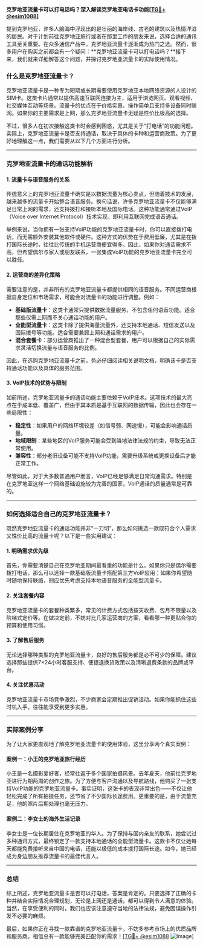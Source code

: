 **克罗地亚流量卡可以打电话吗？深入解读克罗地亚电话卡功能[[TG💪+ @esim1088](https://t.me/s/esim1088)]**

提到克罗地亚，许多人脑海中浮现出的是壮丽的海岸线、古老的建筑以及热情洋溢的居民。对于计划前往克罗地亚旅行或者在那里工作的朋友来说，选择合适的通讯工具至关重要。在众多通信产品中，克罗地亚流量卡逐渐成为热门之选。然而，很多用户在购买之前都会有一个疑问：**克罗地亚流量卡可以打电话吗？**接下来，我们就来详细解答这个问题，并探讨克罗地亚流量卡的实际使用情况。

### 什么是克罗地亚流量卡？

克罗地亚流量卡是一种专为短期或长期需要使用克罗地亚本地网络资源的人设计的SIM卡。这类卡片通常以提供高速互联网连接为主，适用于浏览网页、观看视频、社交媒体互动等场景。流量卡的优点在于价格实惠、操作简单且支持多设备同时联网。如果你的主要需求是上网，那么克罗地亚流量卡无疑是性价比极高的选择。

不过，很多人在初次接触这类卡时会感到困惑，尤其是关于“打电话”的功能问题。实际上，克罗地亚流量卡是否支持通话，取决于具体的卡种和运营商政策。为了更好地理解这一点，我们需要从以下几个方面进行分析。

---

### 克罗地亚流量卡的通话功能解析

#### 1. **流量卡与语音服务的关系**
传统意义上的克罗地亚流量卡确实是以数据流量为核心卖点，但随着技术的发展，越来越多的流量卡开始整合语音服务。换句话说，许多克罗地亚流量卡不仅能够满足日常上网的需求，还支持拨打和接听本地及国际电话。这种功能通常通过VoIP（Voice over Internet Protocol）技术实现，即利用互联网完成语音通话。

举例来说，当你拥有一张支持VoIP功能的克罗地亚流量卡时，你可以直接拨打电话，而无需额外安装其他软件或硬件。这种方式的优势在于费用低廉，尤其是在拨打国际长途时，往往比传统的手机运营商便宜得多。因此，如果你对通话需求不高，但希望偶尔与家人或朋友联系，一张集成VoIP功能的克罗地亚流量卡完全可以胜任。

#### 2. **运营商的差异化策略**
需要注意的是，并非所有的克罗地亚流量卡都提供相同的语音服务。不同运营商根据自身定位和市场需求，可能会对流量卡的功能进行调整。例如：

- **基础版流量卡**：这类卡通常只提供数据流量服务，不包含任何语音功能。适合那些仅需上网而不关心通话功能的用户。
- **全能型流量卡**：这类卡除了提供海量流量外，还支持本地通话、短信发送以及国际拨号等功能。适合需要兼顾上网和通话需求的用户。
- **混合套餐卡**：部分运营商推出了一种混合型套餐，用户可以根据自己的实际需求灵活切换流量与语音服务的比例。

因此，在选购克罗地亚流量卡之前，务必仔细阅读相关说明文档，明确该卡是否支持通话功能以及具体的服务范围。

#### 3. **VoIP技术的优势与限制**
如前所述，克罗地亚流量卡的通话功能主要依赖于VoIP技术。这项技术的最大亮点在于成本低、覆盖广，但由于其本质是基于互联网的数据传输，因此也会存在一些局限性：

- **稳定性**：如果用户的网络环境较差（如信号弱、网速慢），可能会影响通话质量。
- **地域限制**：某些地区的VoIP服务可能会受到当地法律法规的约束，导致无法正常使用。
- **兼容性**：部分老旧设备可能不支持VoIP功能，需要升级系统或更换设备后才能正常工作。

尽管如此，对于大多数普通用户而言，VoIP已经足够满足日常沟通需求。特别是在克罗地亚这样一个网络基础设施较为完善的国家，VoIP通话的质量通常是可靠的。

---

### 如何选择适合自己的克罗地亚流量卡？

既然克罗地亚流量卡的通话功能并非“一刀切”，那么如何挑选一款既符合个人需求又性价比高的流量卡呢？以下是一些实用建议：

#### 1. **明确需求优先级**
首先，你需要清楚自己在克罗地亚期间最看重的功能是什么。如果你只是偶尔需要拨打电话，那么可以选择一款基础版流量卡搭配第三方VoIP应用；如果你希望随时随地保持联络，则应优先考虑支持本地语音服务的全能型流量卡。

#### 2. **关注套餐内容**
克罗地亚流量卡的套餐种类繁多，常见的计费方式包括按天收费、包月不限量以及阶梯式定价等。在做决定前，不妨对比几家运营商的方案，看看哪一种更贴合你的预算和使用习惯。

#### 3. **了解售后服务**
无论选择哪种类型的克罗地亚流量卡，良好的售后服务都是必不可少的保障。建议选择那些提供7×24小时客服支持、便捷退换货政策以及清晰退费条款的品牌或平台。

#### 4. **关注优惠活动**
克罗地亚流量卡市场竞争激烈，不少商家会定期推出促销活动。如果你能抓住这些时机入手，往往能享受到更多实惠。

---

### 实际案例分享

为了让大家更直观地了解克罗地亚流量卡的使用体验，这里分享两个真实案例：

#### 案例一：小王的克罗地亚旅行经历
小王是一名摄影爱好者，经常往返于多个国家拍摄风景。去年夏天，他前往克罗地亚进行为期两周的创作之旅。为了方便与客户沟通以及导航路线，他购买了一张支持VoIP功能的克罗地亚流量卡。事实证明，这张卡的表现非常出色——不仅让他轻松完成了所有拍摄任务，还节省了不少国际长途费用。更重要的是，由于流量充足，他的照片后期处理也毫无压力。

#### 案例二：李女士的海外生活记录
李女士是一位长期居住在克罗地亚的华人。为了保持与国内亲友的联系，她尝试过多种通讯方式，最终锁定了一款支持本地通话的全能型流量卡。这款卡不仅让她每天都能免费接听来自中国的电话，还能以极低的成本拨打国际长途。如今，她已经成为身边朋友推荐流量卡的最佳代言人。

---

### 总结

综上所述，克罗地亚流量卡是否可以打电话，答案是肯定的。只要选择了正确的卡种并结合实际情况合理规划，无论是上网还是通话，都可以得到令人满意的体验。当然，在享受便利的同时，我们也应该注意遵守当地的法律法规，避免因误操作引发不必要的麻烦。

最后，如果你正在寻找一款靠谱的克罗地亚流量卡，不妨多参考市场上的优质品牌和服务商。相信总有一款能够完美匹配你的需求！[[TG💪+ @esim1088](https://t.me/s/esim1088) ![Image](https://i.postimg.cc/4NQfJmqS/Snipaste-2025-05-13-00-14-12.png)]